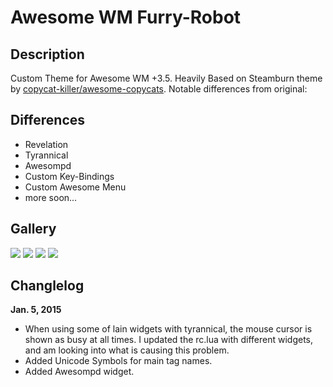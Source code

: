 Awesome WM Furry-Robot
===============

Description
---------------
Custom Theme for Awesome WM +3.5.
Heavily Based on Steamburn theme by [copycat-killer/awesome-copycats](https://github.com/copycat-killer/awesome-copycats). Notable differences from original:

Differences
------------------------
* Revelation
* Tyrannical
* Awesompd
* Custom Key-Bindings
* Custom Awesome Menu
* more soon...

Gallery
----------
![](http://i.imgur.com/SABBoF9.png)
![](http://i.imgur.com/rTwxqHY.png)
![](http://i.imgur.com/6K29SDO.png)
![](http://i.imgur.com/BFiWgub.png)

Changlelog
-------------------------
**Jan. 5, 2015** 
* When using some of lain widgets with tyrannical, the mouse cursor is shown as busy at all times. I updated the rc.lua with different widgets, and am looking into what is causing this problem.
* Added Unicode Symbols for main tag names.
* Added Awesompd widget.
